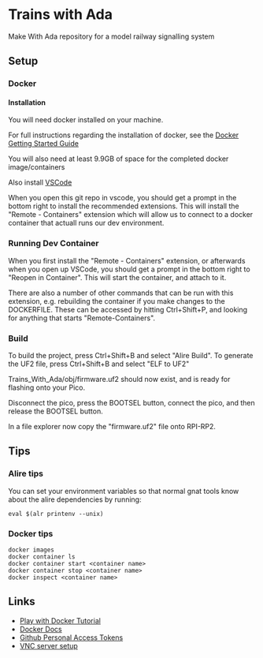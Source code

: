 # Trains with Ada
Make With Ada repository for a model railway signalling system

## Setup

### Docker

#### Installation
You will need docker installed on your machine.

For full instructions regarding the installation of docker, see the [Docker Getting Started Guide](https://www.docker.com/get-started)

You will also need at least 9.9GB of space for the completed docker image/containers

Also install [VSCode](https://code.visualstudio.com/)

When you open this git repo in vscode, you should get a prompt in the bottom right to install the recommended extensions. This will install the "Remote - Containers" extension which will allow us to connect to a docker container that actuall runs our dev environment.

### Running Dev Container
When you first install the "Remote - Containers" extension, or afterwards when you open up VSCode, you should get a prompt in the bottom right to "Reopen in Container". This will start the container, and attach to it.

There are also a number of other commands that can be run with this extension, e.g. rebuilding the container if you make changes to the DOCKERFILE. These can be accessed by hitting Ctrl+Shift+P, and looking for anything that starts "Remote-Containers".


### Build
To build the project, press Ctrl+Shift+B and select "Alire Build".
To generate the UF2 file, press Ctrl+Shift+B and select "ELF to UF2"

Trains_With_Ada/obj/firmware.uf2 should now exist, and is ready for flashing onto your Pico.

Disconnect the pico, press the BOOTSEL button, connect the pico, and then release the BOOTSEL button.

In a file explorer now copy the "firmware.uf2" file onto RPI-RP2.

## Tips

### Alire tips
You can set your environment variables so that normal gnat tools know about the alire dependencies by running:
```
eval $(alr printenv --unix)
```

### Docker tips
```
docker images
docker container ls
docker container start <container name>
docker container stop <container name>
docker inspect <container name>
```

## Links
- [Play with Docker Tutorial](https://training.play-with-docker.com/)
- [Docker Docs](https://docs.docker.com/)
- [Github Personal Access Tokens](https://docs.github.com/en/github/authenticating-to-github/keeping-your-account-and-data-secure/creating-a-personal-access-token)
- [VNC server setup](https://www.cloudsavvyit.com/10520/how-to-run-gui-applications-in-a-docker-container/)


